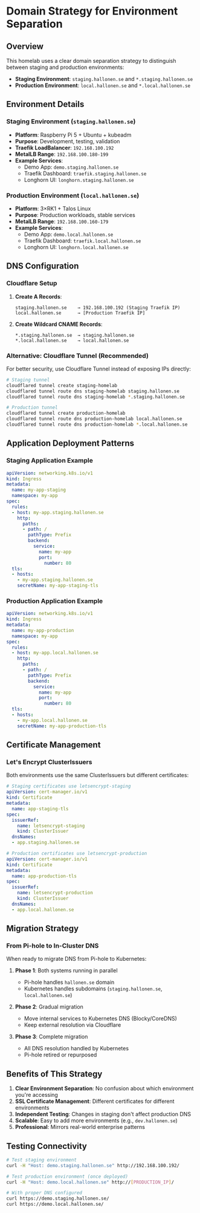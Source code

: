 # Domain Strategy for Environment Separation

## Overview

This homelab uses a clear domain separation strategy to distinguish between staging and production environments:

- **Staging Environment**: `staging.hallonen.se` and `*.staging.hallonen.se`
- **Production Environment**: `local.hallonen.se` and `*.local.hallonen.se`

## Environment Details

### Staging Environment (`staging.hallonen.se`)
- **Platform**: Raspberry Pi 5 + Ubuntu + kubeadm
- **Purpose**: Development, testing, validation
- **Traefik LoadBalancer**: `192.168.100.192`
- **MetalLB Range**: `192.168.100.180-199`
- **Example Services**:
  - Demo App: `demo.staging.hallonen.se`
  - Traefik Dashboard: `traefik.staging.hallonen.se`
  - Longhorn UI: `longhorn.staging.hallonen.se`

### Production Environment (`local.hallonen.se`)
- **Platform**: 3×RK1 + Talos Linux
- **Purpose**: Production workloads, stable services
- **MetalLB Range**: `192.168.100.160-179`
- **Example Services**:
  - Demo App: `demo.local.hallonen.se`
  - Traefik Dashboard: `traefik.local.hallonen.se`
  - Longhorn UI: `longhorn.local.hallonen.se`

## DNS Configuration

### Cloudflare Setup

1. **Create A Records**:
   ```
   staging.hallonen.se    → 192.168.100.192 (Staging Traefik IP)
   local.hallonen.se      → [Production Traefik IP]
   ```

2. **Create Wildcard CNAME Records**:
   ```
   *.staging.hallonen.se  → staging.hallonen.se
   *.local.hallonen.se    → local.hallonen.se
   ```

### Alternative: Cloudflare Tunnel (Recommended)
For better security, use Cloudflare Tunnel instead of exposing IPs directly:
```bash
# Staging tunnel
cloudflared tunnel create staging-homelab
cloudflared tunnel route dns staging-homelab staging.hallonen.se
cloudflared tunnel route dns staging-homelab *.staging.hallonen.se

# Production tunnel  
cloudflared tunnel create production-homelab
cloudflared tunnel route dns production-homelab local.hallonen.se
cloudflared tunnel route dns production-homelab *.local.hallonen.se
```

## Application Deployment Patterns

### Staging Application Example
```yaml
apiVersion: networking.k8s.io/v1
kind: Ingress
metadata:
  name: my-app-staging
  namespace: my-app
spec:
  rules:
  - host: my-app.staging.hallonen.se
    http:
      paths:
      - path: /
        pathType: Prefix
        backend:
          service:
            name: my-app
            port:
              number: 80
  tls:
  - hosts:
    - my-app.staging.hallonen.se
    secretName: my-app-staging-tls
```

### Production Application Example
```yaml
apiVersion: networking.k8s.io/v1
kind: Ingress
metadata:
  name: my-app-production
  namespace: my-app
spec:
  rules:
  - host: my-app.local.hallonen.se
    http:
      paths:
      - path: /
        pathType: Prefix
        backend:
          service:
            name: my-app
            port:
              number: 80
  tls:
  - hosts:
    - my-app.local.hallonen.se
    secretName: my-app-production-tls
```

## Certificate Management

### Let's Encrypt ClusterIssuers
Both environments use the same ClusterIssuers but different certificates:

```yaml
# Staging certificates use letsencrypt-staging
apiVersion: cert-manager.io/v1
kind: Certificate
metadata:
  name: app-staging-tls
spec:
  issuerRef:
    name: letsencrypt-staging
    kind: ClusterIssuer
  dnsNames:
  - app.staging.hallonen.se

# Production certificates use letsencrypt-production  
apiVersion: cert-manager.io/v1
kind: Certificate
metadata:
  name: app-production-tls
spec:
  issuerRef:
    name: letsencrypt-production
    kind: ClusterIssuer
  dnsNames:
  - app.local.hallonen.se
```

## Migration Strategy

### From Pi-hole to In-Cluster DNS
When ready to migrate DNS from Pi-hole to Kubernetes:

1. **Phase 1**: Both systems running in parallel
   - Pi-hole handles `hallonen.se` domain
   - Kubernetes handles subdomains (`staging.hallonen.se`, `local.hallonen.se`)

2. **Phase 2**: Gradual migration
   - Move internal services to Kubernetes DNS (Blocky/CoreDNS)
   - Keep external resolution via Cloudflare

3. **Phase 3**: Complete migration
   - All DNS resolution handled by Kubernetes
   - Pi-hole retired or repurposed

## Benefits of This Strategy

1. **Clear Environment Separation**: No confusion about which environment you're accessing
2. **SSL Certificate Management**: Different certificates for different environments
3. **Independent Testing**: Changes in staging don't affect production DNS
4. **Scalable**: Easy to add more environments (e.g., `dev.hallonen.se`)
5. **Professional**: Mirrors real-world enterprise patterns

## Testing Connectivity

```bash
# Test staging environment
curl -H "Host: demo.staging.hallonen.se" http://192.168.100.192/

# Test production environment (once deployed)
curl -H "Host: demo.local.hallonen.se" http://[PRODUCTION_IP]/

# With proper DNS configured
curl https://demo.staging.hallonen.se/
curl https://demo.local.hallonen.se/
```
